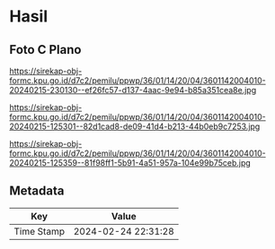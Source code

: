 # Hasil

## Foto C Plano

https://sirekap-obj-formc.kpu.go.id/d7c2/pemilu/ppwp/36/01/14/20/04/3601142004010-20240215-230130--ef26fc57-d137-4aac-9e94-b85a351cea8e.jpg

https://sirekap-obj-formc.kpu.go.id/d7c2/pemilu/ppwp/36/01/14/20/04/3601142004010-20240215-125301--82d1cad8-de09-41d4-b213-44b0eb9c7253.jpg

https://sirekap-obj-formc.kpu.go.id/d7c2/pemilu/ppwp/36/01/14/20/04/3601142004010-20240215-125359--81f98ff1-5b91-4a51-957a-104e99b75ceb.jpg


## Metadata

| Key        | Value               |
| ---------- | ------------------- |
| Time Stamp | 2024-02-24 22:31:28 |



